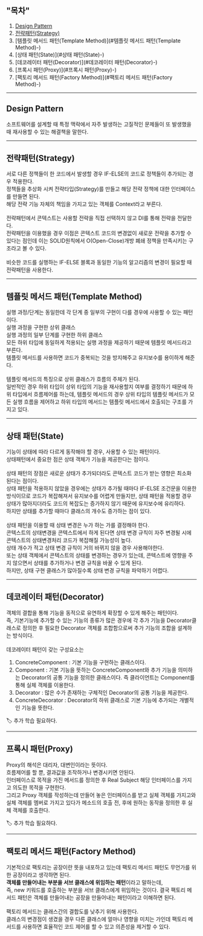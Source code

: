 ## "목차" <br>
1. [Design Pattern](#design-pattern-)
2. [전략패턴(Strategy)](#전략패턴(Strategy)-)
3. [템플릿 메서드 패턴(Template Method)](#템플릿 메서드 패턴(Template Method)-)
4. [상태 패턴(State)](#상태 패턴(State)-)
5. [데코레이터 패턴(Decorator)](#데코레이터 패턴(Decorator)-)
6. [프록시 패턴(Proxy)](#프록시 패턴(Proxy)-)
7. [팩토리 메서드 패턴(Factory Method)](#팩토리 메서드 패턴(Factory Method)-)

---
## Design Pattern <br>

소프트웨어를 설계할 때 특정 맥락에서 자주 발생하는 고질적인 문제들이 또 발생했을 때 재사용할 수 있는 해결책을 말한다. <br>

---
## 전략패턴(Strategy) <br>

서로 다른 정책들이 한 코드에서 발생할 경우 IF-ELSE의 코드로 정책들이 추가되는 경우 적용한다. <br>
정책들을 추상화 시켜 전략타입(Strategy)를 만들고 해당 전략 정책에 대한 인터페이스를 만들면 된다. <br>
해당 전략 기능 자체의 책임을 가지고 있는 객체를 Context라고 부른다. <br>
<br>
전략패턴에서 콘텍스트는 사용할 전략을 직접 선택하지 않고 DI를 통해 전략을 전달한다. <br>
전략패턴을 이용했을 경우 이점은 콘텍스트 코드의 변경없이 새로운 전략을 추가할 수 있다는 점인데 이는 SOLID원칙에서 O(Open-Close)개방 폐쇄 정책을 만족시키는 구조라고 볼 수 있다. <br>
<br>
비슷한 코드를 실행하는 IF-ELSE 블록과 동일한 기능의 알고리즘의 변경이 필요할 때 전략패턴을 사용한다. <br>

---
## 템플릿 메서드 패턴(Template Method) <br>

실행 과정/단계는 동일한데 각 단계 중 일부의 구현이 다를 경우에 사용할 수 있는 패턴이다. <br>
실행 과정을 구현한 상위 클래스 <br>
실행 과정의 일부 단계를 구현한 하위 클래스 <br>
모든 하위 타입에 동일하게 적용되는 실행 과정을 제공하기 때문에 템플릿 메서드라고 부른다. <br>
템플릿 메서드를 사용하면 코드가 중복되는 것을 방지해주고 유지보수를 용이하게 해준다. <br>
<br>
템플릿 메서드의 특징으로 상위 클래스가 흐름의 주체가 된다. <br>
일반적인 경우 하위 타입이 상위 타입의 기능을 재사용할지 여부를 결정하기 때문에 하위 타입에서 흐름제어를 하는데, 템플릿 메서드의 경우 상위 타입의 템플릿 메서드가 모든 실행 흐름을 제어하고 하위 타입의 메서드는 템플릿 메서드에서 호출되는 구조를 가지고 있다. <br>

---
## 상태 패턴(State) <br>

기능이 상태에 따라 다르게 동작해야 할 경우, 사용할 수 있는 패턴이다. <br>
상태패턴에서 중요한 점은 상태 객체가 기능을 제공한다는 점이다. <br>
<br>
상태 패턴의 장점은 새로운 상태가 추가되더라도 콘텍스트 코드가 받는 영향은 최소화 된다는 점이다. <br>
상태 패턴을 적용하지 않았을 경우에는 상태가 추가될 때마다 IF-ELSE 조건문을 이용한 방식이므로 코드가 복잡해져서 유지보수를 어렵게 만들지만, 상태 패턴을 적용할 경우 상태가 많아지더라도 코드의 복잡도는 증가하지 않기 때문에 유지보수에 유리하다. <br>
하지만 상태를 추가할 때마다 클래스의 개수도 증가하는 점이 있다. <br>
<br>
상태 패턴을 이용할 때 상태 변경은 누가 하는 가를 결정해야 한다. <br>
콘텍스트의 상태변경을 콘텍스트에서 하게 된다면 상태 변경 규칙이 자주 변경될 시에 콘텍스트의 상태변경처리 코드가 복잡해질 가능성이 높다. <br>
상태 개수가 적고 상태 변경 규칙이 거의 바뀌지 않을 경우 사용해야한다. <br>
또는 상태 객체에서 콘텍스트의 상태를 변경하는 경우가 있는데, 콘텍스트에 영향을 주지 않으면서 상태를 추가하거나 변경 규칙을 바꿀 수 있게 된다. <br>
하지만, 상태 구현 클래스가 많아질수록 상태 변경 규칙을 파악하기 어렵다. <br>

---
## 데코레이터 패턴(Decorator) <br>

객체의 결합을 통해 기능을 동적으로 유연하게 확장할 수 있게 해주는 패턴이다. <br>
즉, 기본기능에 추가할 수 있는 기능의 종류가 많은 경우에 각 추가 기능을 Decorator클래스로 정의한 후 필요한 Decorator 객체를 조합함으로써 추가 기능의 조합을 설계하는 방식이다. <br>
<br>
데코레이터 패턴이 갖는 구성요소는 <br>
1. ConcreteComponent : 기본 기능을 구현하는 클래스이다.
2. Component : 기본 기능을 뜻하는 ConcreteComponent와 추가 기능을 의미하는 Decorator의 공통 기능을 정의한 클래스이다. 즉 클라이언트는 Component를 통해 실체 객체를 이용한다.
3. Decorator : 많은 수가 존재하는 구체적인 Decorator의 공통 기능을 제공한다.
4. ConcreteDecorator : Decorator의 하위 클래스로 기본 기능에 추가되는 개별적인 기능을 뜻한다.

🏷 추가 학습 필요하다. <br>

---
## 프록시 패턴(Proxy) <br>

Proxy의 해석은 대리자, 대변인이라는 뜻이다. <br>
흐름제어를 할 뿐, 결과값을 조작하거나 변경시키면 안된다. <br>
인터페이스로 목적을 가진 메서드를 정의한 후 Real Subject 해당 인터페이스를 가지고 의도한 목적을 구현한다. <br>
그리고 Proxy 객체를 작성하는데 만들어 놓은 인터페이스를 받고 실체 객체를 가지고와 실체 객체를 멤버로 가지고 있다가 메소드의 호출 전, 후에 원하는 동작을 정의한 후 실체 객체를 호출한다. <br>

🏷 추가 학습 필요하다. <br>

---
## 팩토리 메서드 패턴(Factory Method) <br>

기본적으로 팩토리는 공장이란 뜻을 내포하고 있는데 팩토리 메서드 패턴도 무언가를 위한 공장이라고 생각하면 된다. <br>
**객체를 만들어내는 부분을 서브 클래스에 위임하는 패턴**이라고 말하는데, <br>
즉, new 키워드를 호출하는 부분을 서브 클래스에게 위임하는 것이다. 결국 팩토리 메서드 패턴은 객체를 만들어내는 공장을 만들어내는 패턴이라고 이해하면 된다. <br>
<br>
팩토리 메서드는 클래스간의 결합도를 낮추기 위해 사용한다. <br>
클래스의 변경점이 생겼을 경우 다른 클래스에 얼마나 영향을 미치는 가인데 팩토리 메서드를 사용하면 효율적인 코드 제어를 할 수 있고 의존성을 제거할 수 있다. <br>


